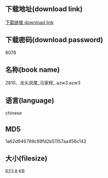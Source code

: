 ## 下载地址(download link)
[下载链接 download link](https://voluble-croquembouche-d321dc.netlify.app/?s=2810%E3%80%81%E9%BE%99%E5%A4%B4%E5%87%A4%E5%B0%BE_%E9%A9%AC%E5%AE%B6%E8%BE%89_.azw3)

## 下载密码(download password)
8078

## 名称(book name)
2810、龙头凤尾_马家辉_.azw3.azw3

## 语言(language)
chinese

## MD5
1a62d946789c89fd2b51157aa456c142

## 大小(filesize)
623.8 KB
